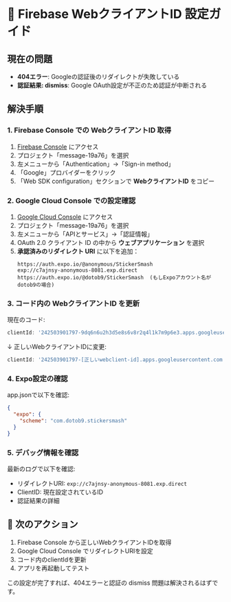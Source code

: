 # 🚨 Firebase WebクライアントID 設定ガイド

## 現在の問題
- **404エラー**: Googleの認証後のリダイレクトが失敗している
- **認証結果: dismiss**: Google OAuth設定が不正のため認証が中断される

## 解決手順

### 1. Firebase Console での WebクライアントID 取得

1. [Firebase Console](https://console.firebase.google.com/) にアクセス
2. プロジェクト「message-19a76」を選択
3. 左メニューから「Authentication」→「Sign-in method」
4. 「Google」プロバイダーをクリック
5. 「Web SDK configuration」セクションで **WebクライアントID** をコピー

### 2. Google Cloud Console での設定確認

1. [Google Cloud Console](https://console.cloud.google.com/) にアクセス  
2. プロジェクト「message-19a76」を選択
3. 左メニューから「APIとサービス」→「認証情報」
4. OAuth 2.0 クライアント ID の中から **ウェブアプリケーション** を選択
5. **承認済みのリダイレクト URI** に以下を追加：
   ```
   https://auth.expo.io/@anonymous/StickerSmash
   exp://c7ajnsy-anonymous-8081.exp.direct
   https://auth.expo.io/@dotob9/StickerSmash  (もしExpoアカウント名がdotob9の場合)
   ```

### 3. コード内の WebクライアントID を更新

現在のコード:
```typescript
clientId: '242503901797-9dq6n6u2h3d5e8s6v8r2q4l1k7m9p6e3.apps.googleusercontent.com'
```

↓ 正しいWebクライアントIDに変更:
```typescript  
clientId: '242503901797-[正しいwebclient-id].apps.googleusercontent.com'
```

### 4. Expo設定の確認

app.jsonで以下を確認:
```json
{
  "expo": {
    "scheme": "com.dotob9.stickersmash"
  }
}
```

### 5. デバッグ情報を確認

最新のログで以下を確認:
- リダイレクトURI: `exp://c7ajnsy-anonymous-8081.exp.direct`
- ClientID: 現在設定されているID
- 認証結果の詳細

## 📍 次のアクション

1. Firebase Console から正しいWebクライアントIDを取得
2. Google Cloud Console でリダイレクトURIを設定
3. コード内のclientIdを更新
4. アプリを再起動してテスト

この設定が完了すれば、404エラーと認証の dismiss 問題は解決されるはずです。